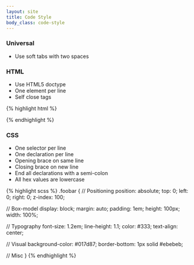 ```yaml
---
layout: site
title: Code Style
body_class: code-style
---
```

### Universal
- Use soft tabs with two spaces

### HTML
- Use HTML5 doctype
- One element per line
- Self close tags

{% highlight html %}
<!doctype>
<div class="foo" id="bar" data-baz="foobar"></div>
{% endhighlight %}

### CSS
- One selector per line
- One declaration per line
- Opening brace on same line
- Closing brace on new line
- End all declarations with a semi-colon
- All hex values are lowercase

{% highlight scss %}
.foobar {
  // Positioning
  position: absolute;
  top: 0;
  left: 0;
  right: 0;
  z-index: 100;

  // Box-model
  display: block;
  margin: auto;
  padding: 1em;
  height: 100px;
  width: 100%;

  // Typography
  font-size: 1.2em;
  line-height: 1.1;
  color: #333;
  text-align: center;

  // Visual
  background-color: #017d87;
  border-bottom: 1px solid #ebebeb;

  // Misc
}
{% endhighlight %}

[^1]: (http://codeguide.co)
[^2]: (https://gist.github.com/bobbygrace/9e961e8982f42eb91b80)
